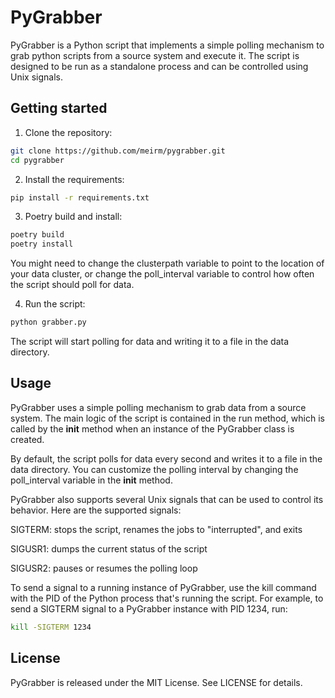 # PyGrabber
PyGrabber is a Python script that implements a simple polling mechanism to grab python scripts from a source system and execute it. The script is designed to be run as a standalone process and can be controlled using Unix signals.


## Getting started
1. Clone the repository:

```bash
git clone https://github.com/meirm/pygrabber.git
cd pygrabber
```

2. Install the requirements:

```bash
pip install -r requirements.txt

```
3. Poetry build and install:

```bash
poetry build
poetry install

```
You might need to change the clusterpath variable to point to the location of your data cluster, or change the poll_interval variable to control how often the script should poll for data.

4. Run the script:

```bash
python grabber.py

```
The script will start polling for data and writing it to a file in the data directory.
## Usage
PyGrabber uses a simple polling mechanism to grab data from a source system. The main logic of the script is contained in the run method, which is called by the __init__ method when an instance of the PyGrabber class is created.

By default, the script polls for data every second and writes it to a file in the data directory. You can customize the polling interval by changing the poll_interval variable in the __init__ method.

PyGrabber also supports several Unix signals that can be used to control its behavior. Here are the supported signals:


SIGTERM: stops the script, renames the jobs to "interrupted", and exits

SIGUSR1: dumps the current status of the script

SIGUSR2: pauses or resumes the polling loop

To send a signal to a running instance of PyGrabber, use the kill command with the PID of the Python process that's running the script. For example, to send a SIGTERM signal to a PyGrabber instance with PID 1234, run:

```bash
kill -SIGTERM 1234
```

## License
PyGrabber is released under the MIT License. See LICENSE for details.





